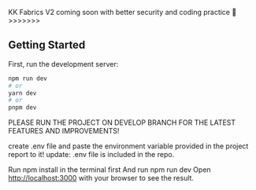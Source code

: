  KK Fabrics V2 coming soon with better security and coding practice 💯 >>>>>>>

## Getting Started

First, run the development server:

```bash
npm run dev
# or
yarn dev
# or
pnpm dev
```
PLEASE RUN THE PROJECT ON  DEVELOP BRANCH FOR THE LATEST FEATURES AND IMPROVEMENTS!  

create .env file and paste the environment variable provided in the project report to it!
update: .env file is included in the repo.

Run npm install in the terminal first
And run npm run dev 
Open [http://localhost:3000](http://localhost:3000) with your browser to see the result.





